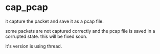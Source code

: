# cap_pcap

it capture the packet and save it as a pcap file.

some packets are not captured correctly and the pcap file is saved in a corrupted state.
this will be fixed soon.

it's version is using thread.
